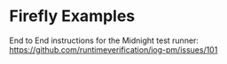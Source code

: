 Firefly Examples
================

End to End instructions for the Midnight test runner: https://github.com/runtimeverification/iog-pm/issues/101


